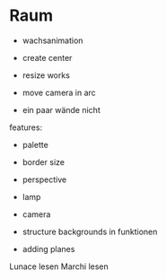 # Raum

* wachsanimation
* create center
* resize works
* move camera in arc

* ein paar wände nicht

features:
* palette
* border size
* perspective




* lamp
* camera
* structure backgrounds in funktionen
* adding planes



Lunace lesen
Marchi lesen

